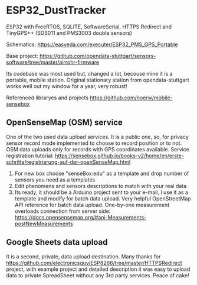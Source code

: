# ESP32_DustTracker
ESP32 with FreeRTOS, SQLITE, SoftwareSerial, HTTPS Redirect and TinyGPS++ (SDS011 and PMS3003 double sensors)

Schematics:
https://easyeda.com/executer/ESP32_PMS_GPS_Portable

Base project:
https://github.com/opendata-stuttgart/sensors-software/tree/master/airrohr-firmware

Its codebase was most used but, changed a lot, becouse mine it is a portable, mobile station.
Original stationary station from opendata-stuttgart works well out my window for a year, very robust!

Referenced libraryes and projects
https://github.com/noerw/mobile-sensebox


OpenSenseMap (OSM) service
---------------------------------
One of the two used data upload services. It is a public one, so, for privacy sensor record mode implemented to choose to record position or to not. OSM data uploads only for records with GPS coordinates available.
Service registration tutorial:
https://sensebox.github.io/books-v2/home/en/erste-schritte/registrierung-auf-der-openSenseMap.html
1) For new box choose "senseBox:edu" as a template and drop number of sensors you need as a templates 
2) Edit phenomens and sensors descriptions to match with your real data
3) Its ready, it should be a Arduino project sent to your e-mail, I use it as a template and modify for batch data upload.
Very helpful OpenStreetMap API reference for batch data upload. One-by-one measurement overloads connection from server side:
https://docs.opensensemap.org/#api-Measurements-postNewMeasurements

Google Sheets data upload
---------------------------
It is a second, private, data upload destination. Many thanks for https://github.com/electronicsguy/ESP8266/tree/master/HTTPSRedirect project, with example project and detailed description it was easy to upload data to private SpreadSheet without any 3rd party services. Peace of cake!
